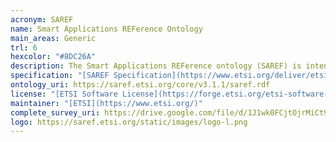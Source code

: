```yaml
--- 
acronym: SAREF
name: Smart Applications REFerence Ontology
main_areas: Generic
trl: 6
hexcolor: "#8DC26A"
description: The Smart Applications REFerence ontology (SAREF) is intended to enable interoperability between solutions from different providers and among various activity sectors in the Internet of Things (IoT), thus contributing to the development of the global digital market.
specification: "[SAREF Specification](https://www.etsi.org/deliver/etsi_ts/103200_103299/103264/03.01.01_60/ts_103264v030101p.pdf), [SAREF Overview](https://saref.etsi.org/core), [SAREF Overview v3.1.1](https://saref.etsi.org/core/v3.1.1/)"
ontology_uri: https://saref.etsi.org/core/v3.1.1/saref.rdf
license: "[ETSI Software License](https://forge.etsi.org/etsi-software-license)"
maintainer: "[ETSI](https://www.etsi.org/)"
complete_survey_uri: https://drive.google.com/file/d/1J1wk0FCjtOjrMiCt9RPYmN9mP9-Wpl0x/view
logo: https://saref.etsi.org/static/images/logo-l.png
--- 
```

